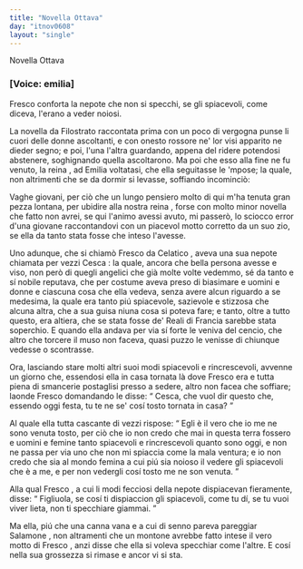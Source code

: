 ```yaml
---
title: "Novella Ottava"
day: "itnov0608"
layout: "single"
---
```

<html>
 <head>
 </head>
 <body>
  <div id="nov0608" type="novella" who="emilia">
   <head>
    Novella Ottava
   </head>
   <p>
    <h3>
     [Voice: emilia]
    </h3>
   </p>
   <argument>
    <p>
     <milestone id="p06080001"/>
     <name persref="fresco" type="person">
      Fresco
     </name>
     conforta la nepote che non si specchi, se gli spiacevoli, come diceva, l'erano a veder noiosi.
    </p>
   </argument>
   <div3 type="commentary" who="author">
    <p>
     <milestone id="p06080002"/>
     La novella da
     <name persref="filostrato" type="person">
      Filostrato
     </name>
     raccontata prima con un poco di vergogna punse li cuori delle donne ascoltanti, e con onesto rossore ne' lor visi apparito ne dieder segno; e poi, l'una l'altra guardando, appena del ridere potendosi abstenere, soghignando quella ascoltarono.
     <milestone id="p06080003"/>
     Ma poi che esso alla fine ne fu venuto, la
     <name persref="elissa" type="person">
      reina
     </name>
     , ad
     <name persref="emilia" type="person">
      Emilia
     </name>
     voltatasi, che ella seguitasse le 'mpose; la quale, non altrimenti che se da dormir si levasse, soffiando incominci&ograve;:
    </p>
   </div3>
   <div3 type="commentary" who="emilia">
    <p>
     <milestone id="p06080004"/>
     Vaghe giovani, per ci&ograve; che un lungo pensiero molto di qui m'ha tenuta gran pezza lontana, per ubidire alla nostra
     <name persref="elissa" type="person">
      reina
     </name>
     , forse con molto minor novella che fatto non avrei, se qui l'animo avessi avuto, mi passer&ograve;, lo sciocco error d'una giovane raccontandovi con un piacevol motto corretto da un suo zio, se ella da tanto stata fosse che inteso l'avesse.
    </p>
   </div3>
   <p>
    <milestone id="p06080005"/>
    Uno adunque, che si chiam&ograve;
    <name persref="fresco" type="person">
     Fresco da Celatico
    </name>
    , aveva una sua nepote chiamata per vezzi
    <name persref="cesca" type="person">
     Cesca
    </name>
    : la quale, ancora che bella persona avesse e viso, non per&ograve; di quegli angelici che gi&agrave; molte volte vedemmo, s&eacute; da tanto e s&iacute; nobile reputava, che per costume aveva preso di biasimare e uomini e donne e ciascuna cosa che ella vedeva, senza avere alcun riguardo a se medesima, la quale era tanto pi&uacute; spiacevole, sazievole e stizzosa che alcuna altra, che a sua guisa niuna cosa si poteva fare; e tanto, oltre a tutto questo, era altiera, che se stata fosse de' Reali di
    <name placeref="francia" type="place">
     Francia
    </name>
    sarebbe stata soperchio.
    <milestone id="p06080006"/>
    E quando ella andava per via s&iacute; forte le veniva del cencio, che altro che torcere il muso non faceva, quasi puzzo le venisse di chiunque vedesse o scontrasse.
   </p>
   <p>
    <milestone id="p06080007"/>
    Ora, lasciando stare molti altri suoi modi spiacevoli e rincrescevoli, avvenne un giorno che, essendosi ella in casa tornata l&agrave; dove
    <name persref="fresco" type="person">
     Fresco
    </name>
    era e tutta piena di smancerie postaglisi presso a sedere, altro non facea che soffiare; laonde
    <name persref="fresco" type="person">
     Fresco
    </name>
    domandando le disse:
    <q direct="unspecified" who="fresco">
     Cesca, che vuol dir questo che, essendo oggi festa, tu te ne se' cos&iacute; tosto tornata in casa?
    </q>
   </p>
   <p>
    <milestone id="p06080008"/>
    Al quale ella tutta cascante di vezzi rispose:
    <q direct="unspecified" who="cesca">
     Egli &egrave; il vero che io me ne sono venuta tosto, per ci&ograve; che io non credo che mai in questa terra fossero e uomini e femine tanto spiacevoli e rincrescevoli quanto sono oggi, e non ne passa per via uno che non mi spiaccia come la mala ventura; e io non credo che sia al mondo femina a cui pi&uacute; sia noioso il vedere gli spiacevoli che &egrave; a me, e per non vedergli cos&iacute; tosto me ne son venuta.
    </q>
   </p>
   <p>
    <milestone id="p06080009"/>
    Alla qual
    <name persref="fresco" type="person">
     Fresco
    </name>
    , a cui li modi fecciosi della nepote dispiacevan fieramente, disse:
    <q direct="unspecified" who="fresco">
     Figliuola, se cos&iacute; ti dispiaccion gli spiacevoli, come tu d&iacute;, se tu vuoi viver lieta, non ti specchiare giammai.
    </q>
   </p>
   <p>
    <milestone id="p06080010"/>
    Ma ella, pi&uacute; che una canna vana e a cui di senno pareva pareggiar
    <name persref="salomone" type="person">
     Salamone
    </name>
    , non altramenti che un montone avrebbe fatto intese il vero motto di
    <name persref="fresco" type="person">
     Fresco
    </name>
    , anzi disse che ella si voleva specchiar come l'altre. E cos&iacute; nella sua grossezza si rimase e ancor vi si sta.
   </p>
  </div>
 </body>
</html>